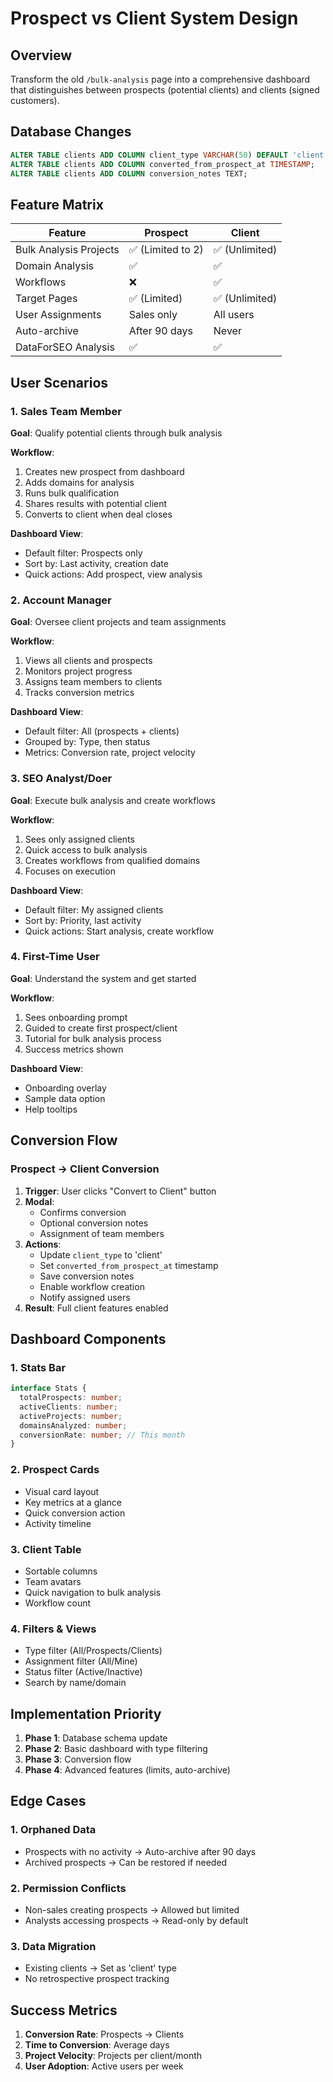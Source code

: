 # Prospect vs Client System Design

## Overview
Transform the old `/bulk-analysis` page into a comprehensive dashboard that distinguishes between prospects (potential clients) and clients (signed customers).

## Database Changes
```sql
ALTER TABLE clients ADD COLUMN client_type VARCHAR(50) DEFAULT 'client';
ALTER TABLE clients ADD COLUMN converted_from_prospect_at TIMESTAMP;
ALTER TABLE clients ADD COLUMN conversion_notes TEXT;
```

## Feature Matrix

| Feature | Prospect | Client |
|---------|----------|--------|
| Bulk Analysis Projects | ✅ (Limited to 2) | ✅ (Unlimited) |
| Domain Analysis | ✅ | ✅ |
| Workflows | ❌ | ✅ |
| Target Pages | ✅ (Limited) | ✅ (Unlimited) |
| User Assignments | Sales only | All users |
| Auto-archive | After 90 days | Never |
| DataForSEO Analysis | ✅ | ✅ |

## User Scenarios

### 1. Sales Team Member
**Goal**: Qualify potential clients through bulk analysis

**Workflow**:
1. Creates new prospect from dashboard
2. Adds domains for analysis
3. Runs bulk qualification
4. Shares results with potential client
5. Converts to client when deal closes

**Dashboard View**:
- Default filter: Prospects only
- Sort by: Last activity, creation date
- Quick actions: Add prospect, view analysis

### 2. Account Manager
**Goal**: Oversee client projects and team assignments

**Workflow**:
1. Views all clients and prospects
2. Monitors project progress
3. Assigns team members to clients
4. Tracks conversion metrics

**Dashboard View**:
- Default filter: All (prospects + clients)
- Grouped by: Type, then status
- Metrics: Conversion rate, project velocity

### 3. SEO Analyst/Doer
**Goal**: Execute bulk analysis and create workflows

**Workflow**:
1. Sees only assigned clients
2. Quick access to bulk analysis
3. Creates workflows from qualified domains
4. Focuses on execution

**Dashboard View**:
- Default filter: My assigned clients
- Sort by: Priority, last activity
- Quick actions: Start analysis, create workflow

### 4. First-Time User
**Goal**: Understand the system and get started

**Workflow**:
1. Sees onboarding prompt
2. Guided to create first prospect/client
3. Tutorial for bulk analysis process
4. Success metrics shown

**Dashboard View**:
- Onboarding overlay
- Sample data option
- Help tooltips

## Conversion Flow

### Prospect → Client Conversion
1. **Trigger**: User clicks "Convert to Client" button
2. **Modal**: 
   - Confirms conversion
   - Optional conversion notes
   - Assignment of team members
3. **Actions**:
   - Update `client_type` to 'client'
   - Set `converted_from_prospect_at` timestamp
   - Save conversion notes
   - Enable workflow creation
   - Notify assigned users
4. **Result**: Full client features enabled

## Dashboard Components

### 1. Stats Bar
```typescript
interface Stats {
  totalProspects: number;
  activeClients: number;
  activeProjects: number;
  domainsAnalyzed: number;
  conversionRate: number; // This month
}
```

### 2. Prospect Cards
- Visual card layout
- Key metrics at a glance
- Quick conversion action
- Activity timeline

### 3. Client Table
- Sortable columns
- Team avatars
- Quick navigation to bulk analysis
- Workflow count

### 4. Filters & Views
- Type filter (All/Prospects/Clients)
- Assignment filter (All/Mine)
- Status filter (Active/Inactive)
- Search by name/domain

## Implementation Priority

1. **Phase 1**: Database schema update
2. **Phase 2**: Basic dashboard with type filtering
3. **Phase 3**: Conversion flow
4. **Phase 4**: Advanced features (limits, auto-archive)

## Edge Cases

### 1. Orphaned Data
- Prospects with no activity → Auto-archive after 90 days
- Archived prospects → Can be restored if needed

### 2. Permission Conflicts
- Non-sales creating prospects → Allowed but limited
- Analysts accessing prospects → Read-only by default

### 3. Data Migration
- Existing clients → Set as 'client' type
- No retrospective prospect tracking

## Success Metrics
1. **Conversion Rate**: Prospects → Clients
2. **Time to Conversion**: Average days
3. **Project Velocity**: Projects per client/month
4. **User Adoption**: Active users per week